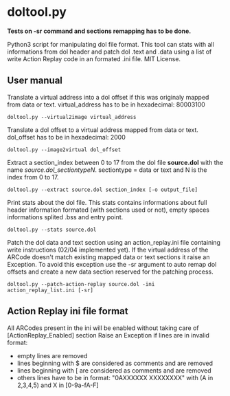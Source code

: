 # doltool.py
**Tests on -sr command and sections remapping has to be done.**

Python3 script for manipulating dol file format. This tool can stats with all informations from dol header and patch dol .text and .data using a list of write Action Replay code in an formated .ini file. MIT License.

## User manual
Translate a virtual address into a dol offset if this was originaly mapped from data or text. virtual_address has to be in hexadecimal: 80003100
```
doltool.py --virtual2image virtual_address
```

Translate a dol offset to a virtual address mapped from data or text. dol_offset has to be in hexadecimal: 2000
```
doltool.py --image2virtual dol_offset
```

Extract a section_index between 0 to 17 from the dol file **source.dol** with the name  _source.dol\_sectiontypeN_. sectiontype = data or text and N is the index from 0 to 17.
```
doltool.py --extract source.dol section_index [-o output_file]
```

Print stats about the dol file. This stats contains informations about full header information formated (with sections used or not), empty spaces informations splited .bss and entry point.
```
doltool.py --stats source.dol
```

Patch the dol data and text section using an action_replay.ini file containing write instructions (02/04 implemented yet). If the virtual address of the ARCode doesn't match existing mapped data or text sections it raise an Exception. To avoid this exception use the -sr argument to auto remap dol offsets and create a new data section reserved for the patching process.
```
doltool.py --patch-action-replay source.dol -ini action_replay_list.ini [-sr]
```

## Action Replay ini file format
All ARCodes present in the ini will be enabled without taking care of \[ActionReplay_Enabled\] section
Raise an Exception if lines are in invalid format:
* empty lines are removed
* lines beginning with $ are considered as comments and are removed
* lines beginning with \[ are considered as comments and are removed
* others lines have to be in format: "0AXXXXXX XXXXXXXX" with (A in 2,3,4,5) and X in \[0-9a-fA-F\]
